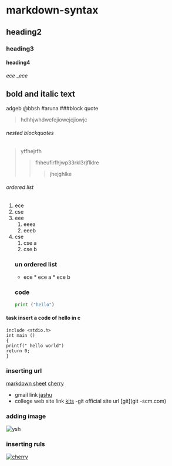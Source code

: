 # markdown-syntax
## heading2
### heading3
#### heading4
*ece*
__ece_
## bold and italic text
adgeb
@bbsh
#aruna
###block quote 
>hdhhjwhdwefejiowejcjiowjc
###### nested blockquotes
> yffhejrfh
>> fhheufirfhjwp33rkl3rjflklre
>>> jhejghlke
###### ordered list 

1. ece
2. cse
3. eee
    1. eeea
    2. eeeb
4. cse 
    1. cse a
    1. cse b
    ###  un ordered list
    - ece
          * ece a
          * ece b
    ### code
   ``` python
   print ("hello")
    ``` 
#### task  insert a code of hello in c
```        
include <stdio.h>
int main ()
{ 
printf(" hello world") 
return 0;
}
```
### inserting url 
[markdown sheet](https://www.markdownguide.org/cheat-sheet/)
[cherry](https://www.markdownguide.org/cheat-sheet/)
- gmail link
[jashu](kanamarlapudijasmitha@gmail.com)
- college web site link
[kits](kits.com)
-git official site url
[git](git -scm.com)
### adding image
![ysh](https://github.com/Jashu424/markdown-syntax/blob/master/ysh.jpg)

### inserting ruls
[![cherry](https://imj.youtube.com/vi/MFtMUBVcM0U/0.jpg)](https://www.youtube.com/watch?v=MFtMUBVcM0U)

